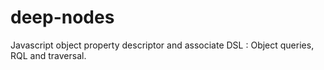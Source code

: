# deep-nodes

Javascript object property descriptor and associate DSL : Object queries, RQL and traversal.

